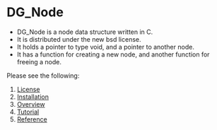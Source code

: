 # DG_Node

* DG_Node is a node data structure written in C.
* It is distributed under the new bsd license.
* It holds a pointer to type void, and a pointer to another node.  
* It has a function for creating a new node, and another function for freeing a node.

Please see the following:
1. [License](documentation/LICENSE.md)
2. [Installation](documentation/installation.md)
3. [Overview](documentation/overview.md)
4. [Tutorial](documentation/tutorial.md)
5. [Reference](documentation/reference.md)
